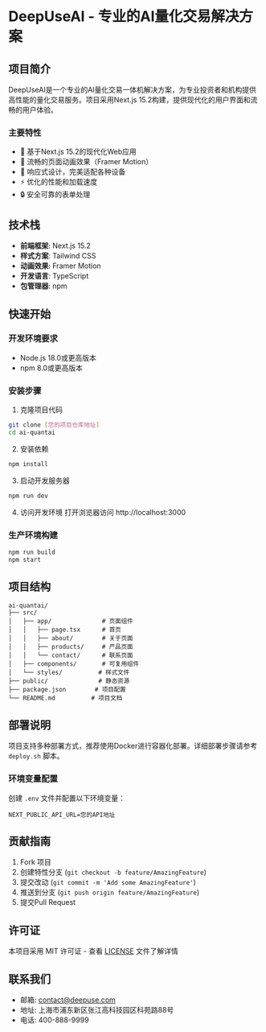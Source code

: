 # DeepUseAI - 专业的AI量化交易解决方案

## 项目简介

DeepUseAI是一个专业的AI量化交易一体机解决方案，为专业投资者和机构提供高性能的量化交易服务。项目采用Next.js 15.2构建，提供现代化的用户界面和流畅的用户体验。

### 主要特性

- 🚀 基于Next.js 15.2的现代化Web应用
- 💫 流畅的页面动画效果（Framer Motion）
- 🎨 响应式设计，完美适配各种设备
- ⚡ 优化的性能和加载速度
- 🔒 安全可靠的表单处理

## 技术栈

- **前端框架**: Next.js 15.2
- **样式方案**: Tailwind CSS
- **动画效果**: Framer Motion
- **开发语言**: TypeScript
- **包管理器**: npm

## 快速开始

### 开发环境要求

- Node.js 18.0或更高版本
- npm 8.0或更高版本

### 安装步骤

1. 克隆项目代码
```bash
git clone [您的项目仓库地址]
cd ai-quantai
```

2. 安装依赖
```bash
npm install
```

3. 启动开发服务器
```bash
npm run dev
```

4. 访问开发环境
打开浏览器访问 http://localhost:3000

### 生产环境构建

```bash
npm run build
npm start
```

## 项目结构

```
ai-quantai/
├── src/
│   ├── app/              # 页面组件
│   │   ├── page.tsx      # 首页
│   │   ├── about/        # 关于页面
│   │   ├── products/     # 产品页面
│   │   └── contact/      # 联系页面
│   ├── components/       # 可复用组件
│   └── styles/          # 样式文件
├── public/              # 静态资源
├── package.json        # 项目配置
└── README.md          # 项目文档
```

## 部署说明

项目支持多种部署方式，推荐使用Docker进行容器化部署。详细部署步骤请参考 `deploy.sh` 脚本。

### 环境变量配置

创建 `.env` 文件并配置以下环境变量：

```env
NEXT_PUBLIC_API_URL=您的API地址
```

## 贡献指南

1. Fork 项目
2. 创建特性分支 (`git checkout -b feature/AmazingFeature`)
3. 提交改动 (`git commit -m 'Add some AmazingFeature'`)
4. 推送到分支 (`git push origin feature/AmazingFeature`)
5. 提交Pull Request

## 许可证

本项目采用 MIT 许可证 - 查看 [LICENSE](LICENSE) 文件了解详情

## 联系我们

- 邮箱: contact@deepuse.com
- 地址: 上海市浦东新区张江高科技园区科苑路88号
- 电话: 400-888-9999 